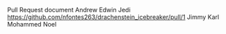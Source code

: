 Pull Request document
Andrew
Edwin
Jedi https://github.com/nfontes263/drachenstein_icebreaker/pull/1
Jimmy
Karl
Mohammed
Noel
